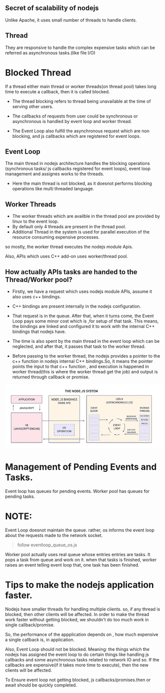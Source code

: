 ## Secret of scalability of nodejs

Unlike Apache, it uses small number of threads to handle clients.




## Thread

They are responsive to handle the complex expensive tasks which can be referred as asynchronous tasks.(like file I/O)

# Blocked Thread

If a thread either main thread or worker threads(on thread pool) takes long time to execute a callback, then it is called blocked.

- The thread blocking refers to thread being unavailable at the time of serving other users.
- The callbacks of requests from user could be synchronous or asynchronous is handled by event loop and worker thread.

- The Event Loop also fulfill the asynchronous request which are non blocking, and js callbacks which are registered for event loops.

## Event Loop

 The main thread in nodejs architecture handles the blocking operations (synchronous tasks/ js callbacks registered for event loops), event loop management and assignes works to the threads.
- Here the main thread is not blocked, as it doesnot performs blocking operations like multi threaded language.

## Worker Threads

- The worker threads which are availble in the thread pool are provided by linuv to the event loop.
- By default only 4 threads are present in the thread pool.
- Additional Thread in the system is used for parallel execution of the resource consuming expensive processes.

so mostly, the worker thread executes the nodejs module Apis.

Also, APIs which uses C++ add-on uses worker/thread pool.

## How actually APIs tasks are handed to the Thread/Worker pool?

- Firstly, we have a request which uses nodejs module APIs, assume it also uses c++ bindings.

- C++ bindings are present internally in the nodejs configuration.

- That request is in the queue. After that, when it turns come, the Event Loop pays some minor cost which is ,for setup of that task. This means, the bindings are linked and configured it to work with the internal C++ bindings that nodejs have.

- The time is also spent by the main thread in the event loop which can be neglected, and after that, it passes that task to the worker thread.

- Before passing to the worker thread, the nodejs provides a pointer to the c++ function in nodejs internal C++ bindings.So, it means the pointer points the input to that c++ function , and execution is happened in worker thread(this is where the worker thread get the job) and output is returned through callback or promise.

![alt text](image.png)

# Management of Pending Events and Tasks.

Event loop has queues for pending events.
Worker pool has queues for pending tasks.

# NOTE:
Event Loop doesnot maintain the queue.
rather, os informs the event loop about the requests made to the network socket.

>follow eventloop_queue_os.js

Worker pool actually uses real queue whose entries entries are tasks. It pops a task from queue and work on it.
when that tasks is finished, worker raises an event telling event loop that, one task has been finished.

# Tips to make the nodejs application faster.

Nodejs have smaller threads for handling multiple clients. so, if any thread is blocked, then other clients will be affected. In order to make the thread work faster without getting blocked, we shouldn't do too much work in single callback/promise.

So, the performance of the appplication depends on , how  much expensive a single callback is, in application.


Also, Event Loop should not be blocked. Meaning: the things which the nodejs has assigned the event loop to do certain things like handling js callbacks and some asynchronous tasks related to network IO and so. 
If the callbacks are expensive(if it takes more time to execute), then the new clients will be affected.

To Ensure event loop not getting blocked, js callbacks/promises.then or await should be quickly completed.


